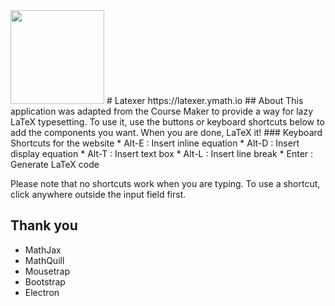 <img height=150px src="https://ymath.io/favicon.png"/>
# Latexer
https://latexer.ymath.io
## About
This application was adapted from the Course Maker to provide a way for lazy LaTeX typesetting. To use it, use the buttons or keyboard shortcuts below to add the components you want. When you are done, LaTeX it!
### Keyboard Shortcuts for the website
* Alt-E : Insert inline equation
* Alt-D : Insert display equation
* Alt-T : Insert text box
* Alt-L : Insert line break
* Enter : Generate LaTeX code

Please note that no shortcuts work when you are typing. To use a shortcut, click anywhere outside the input field first.

## Thank you
* MathJax
* MathQuill
* Mousetrap
* Bootstrap
* Electron
